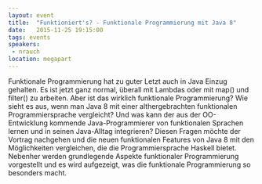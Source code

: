```yaml
---
layout: event
title:  "Funktioniert's? - Funktionale Programmierung mit Java 8"
date:   2015-11-25 19:15:00
tags: events
speakers: 
 - nrauch
location: megapart
---
```


Funktionale Programmierung hat zu guter Letzt auch in Java Einzug gehalten. Es ist jetzt ganz normal, überall mit Lambdas oder mit map() und filter() zu arbeiten. Aber ist das wirklich funktionale Programmierung? Wie sieht es aus, wenn man Java 8 mit einer althergebrachten funktionalen Programmiersprache vergleicht? Und was kann der aus der OO-Entwicklung kommende Java-Programmierer von funktionalen Sprachen lernen und in seinen Java-Alltag integrieren? Diesen Fragen möchte der Vortrag nachgehen und die neuen funktionalen Features von Java 8 mit den Möglichkeiten vergleichen, die die Programmiersprache Haskell bietet. Nebenher werden grundlegende Aspekte funktionaler Programmierung vorgestellt und es wird aufgezeigt, was die funktionale Programmierung so besonders macht.